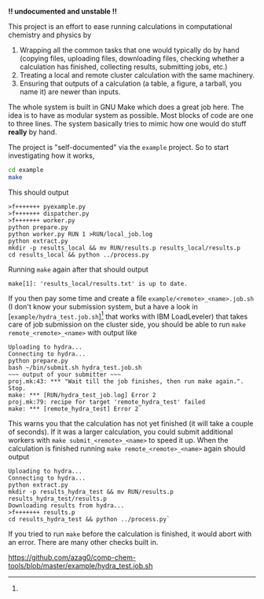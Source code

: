 **!! undocumented and unstable !!**

This project is an effort to ease running calculations in computational 
chemistry and physics by

1. Wrapping all the common tasks that one would typically do by hand (copying 
   files, uploading files, downloading files, checking whether a calculation has 
   finished, collecting results, submitting jobs, etc.)
2. Treating a local and remote cluster calculation with the same machinery.
3. Ensuring that outputs of a calculation (a table, a figure, a tarball, you 
   name it) are newer than inputs.

The whole system is built in GNU Make which does a great job here. The idea is 
to have as modular system as possible. Most blocks of code are one to three 
lines. The system basically tries to mimic how one would do stuff **really** by 
hand.

The project is "self-documented" via the `example` project. So to start 
investigating how it works,

```bash
cd example
make
```

This should output

```
>f+++++++ pyexample.py
>f+++++++ dispatcher.py
>f+++++++ worker.py
python prepare.py
python worker.py RUN 1 >RUN/local_job.log
python extract.py
mkdir -p results_local && mv RUN/results.p results_local/results.p
cd results_local && python ../process.py
```

Running `make` again after that should output

```
make[1]: 'results_local/results.txt' is up to date.
```

If you then pay some time and create a file `example/<remote>_<name>.job.sh` (I 
don't know your submission system, but a have a look in 
[`example/hydra_test.job.sh`][^submit] that works with IBM LoadLeveler) that 
takes care of job submission on the cluster side, you should be able to run 
`make remote_<remote>_<name>` with output like

```
Uploading to hydra...
Connecting to hydra...
python prepare.py
bash ~/bin/submit.sh hydra_test.job.sh
~~~ output of your submitter ~~~
proj.mk:43: *** "Wait till the job finishes, then run make again.".  Stop.
make: *** [RUN/hydra_test_job.log] Error 2
proj.mk:79: recipe for target 'remote_hydra_test' failed
make: *** [remote_hydra_test] Error 2`
```

This warns you that the calculation has not yet finished (it will take a couple 
of seconds). If it was a larger calculation, you could submit additional workers 
with `make submit_<remote>_<name>` to speed it up. When the calculation is 
finished running `make remote_<remote>_<name>` again should output

```
Uploading to hydra...
Connecting to hydra...
python extract.py
mkdir -p results_hydra_test && mv RUN/results.p results_hydra_test/results.p
Downloading results from hydra...
>f+++++++ results.p
cd results_hydra_test && python ../process.py`
```

If you tried to run `make` before the calculation is finished, it would abort 
with an error. There are many other checks built in.

[^submit]: 
https://github.com/azag0/comp-chem-tools/blob/master/example/hydra_test.job.sh
